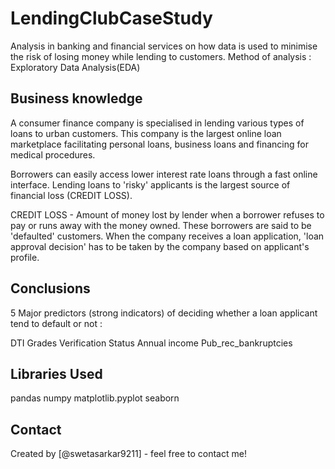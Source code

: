 # LendingClubCaseStudy

Analysis in banking and financial services on how data is used to minimise the risk of losing money while lending to customers. Method of analysis : Exploratory Data Analysis(EDA)

## Business knowledge

A consumer finance company is specialised in lending various types of loans to urban customers. This company is the largest online loan marketplace facilitating personal loans, business loans and financing for medical procedures.

Borrowers can easily access lower interest rate loans through a fast online interface. Lending loans to 'risky' applicants is the largest source of financial loss (CREDIT LOSS).

CREDIT LOSS - Amount of money lost by lender when a borrower refuses to pay or runs away with the money owned. These borrowers are said to be 'defaulted' customers.
When the company receives a loan application, 'loan approval decision' has to be taken by the company based on applicant's profile.

## Conclusions

5 Major predictors (strong indicators) of deciding whether a loan applicant tend to default or not :

DTI
Grades
Verification Status
Annual income
Pub_rec_bankruptcies

## Libraries Used

pandas
numpy
matplotlib.pyplot
seaborn

## Contact
Created by [@swetasarkar9211] - feel free to contact me!

